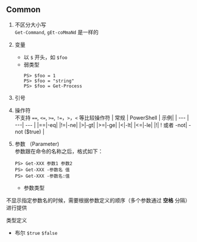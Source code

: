 ## Common
1. 不区分大小写  
`Get-Command`, `gEt-coMmaNd` 是一样的
1. 变量
   * 以 `$` 开头，如 `$foo`
   * 弱类型
     ```
     PS> $foo = 1
     PS> $foo = "string"
     PS> $foo = Get-Process
     ```
1. 引号
1. 操作符   
   不支持 `==`, `<=`, `>=`, `!=`，`>`，`<` 等比较操作符 
   | 常规 | PowerShell | 示例|
   | --- | ---| --- |
   |==|-eq| 
   |!=|-ne|
   |>|-gt|
   |>=|-ge|
   |<|-lt|
   |<=|-le|
   |!| ! 或者 -not| -not ($true) |

2. 参数 （Parameter)  
参数跟在命令的名称之后，格式如下：
   ```
   PS> Get-XXX 参数1 参数2
   PS> Get-XXX -参数名 值
   PS> Get-XXX -参数名:值
   ```
   * 参数类型  

不显示指定参数名的时候，需要根据参数定义的顺序（多个参数通过 **空格** 分隔）进行提供   

类型定义
* 布尔
`$true`
`$false`
